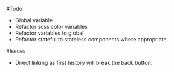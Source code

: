 #Todo
- Global variable
- Refactor scss color variables
- Refactor variables to global
- Refactor stateful to stateless components where appropriate.


#Issues
- Direct linking as first history will break the back button.